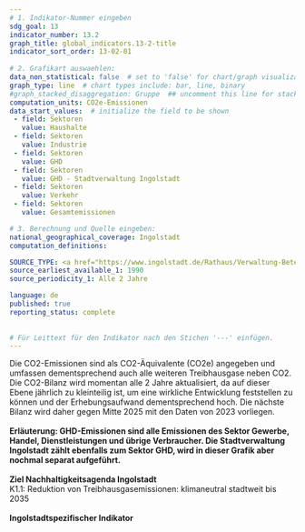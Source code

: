 ```yaml
---
# 1. Indikator-Nummer eingeben 
sdg_goal: 13 
indicator_number: 13.2
graph_title: global_indicators.13-2-title
indicator_sort_order: 13-02-01
 
# 2. Grafikart auswaehlen: 
data_non_statistical: false  # set to 'false' for chart/graph visualization 
graph_type: line  # chart types include: bar, line, binary 
#graph_stacked_disaggregation: Gruppe  ## uncomment this line for stacked bars. eplace 'Geschlecht' with the field of aggregation. 
computation_units: CO2e-Emissionen 
data_start_values:  # initialize the field to be shown  
 - field: Sektoren 
   value: Haushalte 
 - field: Sektoren 
   value: Industrie
 - field: Sektoren 
   value: GHD
 - field: Sektoren 
   value: GHD - Stadtverwaltung Ingolstadt
 - field: Sektoren 
   value: Verkehr 
 - field: Sektoren 
   value: Gesamtemissionen

# 3. Berechnung und Quelle eingeben: 
national_geographical_coverage: Ingolstadt 
computation_definitions: 

SOURCE_TYPE: <a href="https://www.ingolstadt.de/Rathaus/Verwaltung-Beteiligung/Adressen/Stabsstelle-Klima-Biodiversit%C3%A4t-Donau.php?object=tx,2789.1.1&ModID=9&FID=465.3033.1&NavID=2789.173&La=1">Stabsstelle Strategien Klima, Biodiversität und Donau</a> # data source  
source_earliest_available_1: 1990
source_periodicity_1: Alle 2 Jahre

language: de   
published: true 
reporting_status: complete
 
 
# Für Leittext für den Indikator nach den Stichen '---' einfügen. 
---
```

Die CO2-Emissionen sind als CO2-Äquivalente (CO2e) angegeben und umfassen dementsprechend auch alle weiteren Treibhausgase neben CO2. <br>
Die CO2-Bilanz wird momentan alle 2 Jahre aktualisiert, da auf dieser Ebene jährlich zu kleinteilig ist, um eine wirkliche Entwicklung feststellen zu können und der Erhebungsaufwand dementsprechend hoch. Die nächste Bilanz wird daher gegen Mitte 2025 mit den Daten von 2023 vorliegen. <br>
<br>
<b>Erläuterung: GHD-Emissionen sind alle Emissionen des Sektor Gewerbe, Handel, Dienstleistungen und übrige Verbraucher. Die Stadtverwaltung Ingolstadt zählt ebenfalls zum Sektor GHD, wird in dieser Grafik aber nochmal separat aufgeführt.</b><br>
<br>
<b>Ziel Nachhaltigkeitsagenda Ingolstadt</b><br>
K1.1: Reduktion von Treibhausgasemissionen: klimaneutral stadtweit bis 2035<br>
<br>
<b>Ingolstadtspezifischer Indikator</b>
